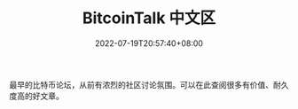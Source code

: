 ﻿---
weight: 
title: "BitcoinTalk 中文区"
description: "最早的比特币论坛，从前有浓烈的社区讨论氛围"
date: 2022-07-19T20:57:40+08:00
lastmod: 2022-07-19T11:12:40+08:00
draft: false
authors: ["Cindy"]
featuredImage: "bitcointalk-zhongwenqu.jpg"
link: "https://bitcointalk.org/"
tags: ["元宇宙社区","BitcoinTalk 中文区"]
categories: ["navigation"]
navigation: ["元宇宙社区"]
lightgallery: true
toc: true
pinned: false
recommend: false
recommend1: false
---
最早的比特币论坛，从前有浓烈的社区讨论氛围。可以在此查阅很多有价值、耐久度高的好文章。
